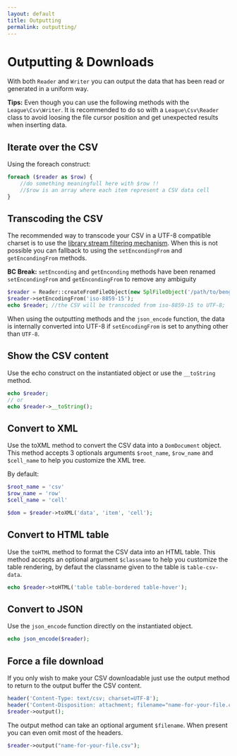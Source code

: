 ```yaml
---
layout: default
title: Outputting
permalink: outputting/
---
```


# Outputting & Downloads

With both `Reader` and `Writer` you can output the data that has been read or 
generated in a uniform way.

<p class="message-info"><strong>Tips:</strong> Even though you can use the following methods with the <code>League\Csv\Writer</code>. It is recommended to do so with a <code>League\Csv\Reader</code> class to avoid loosing the file cursor position and get unexpected results when inserting data.</p>

## Iterate over the CSV

Using the foreach construct:

~~~php
foreach ($reader as $row) {
    //do something meaningfull here with $row !!
    //$row is an array where each item represent a CSV data cell
}
~~~

## Transcoding the CSV

The recommended way to transcode your CSV in a UTF-8 compatible charset is to use the <a href="/filtering/">library stream filtering mechanism</a>. When this is not possible you can fallback to using the `setEncondingFrom` and `getEncondingFrom` methods.

<p class="message-warning"><strong>BC Break:</strong> <code>setEnconding</code> and <code>getEnconding</code> methods have been renamed <code>setEncondingFrom</code> and <code>getEncondingFrom</code> to remove any ambiguity</p>

~~~php
$reader = Reader::createFromFileObject(new SplFileObject('/path/to/bengali.csv'));
$reader->setEncodingFrom('iso-8859-15');
echo $reader; //the CSV will be transcoded from iso-8859-15 to UTF-8;
~~~

When using the outputting methods and the `json_encode` function, the data is internally converted into UTF-8 if `setEncodingFrom` is set to anything other than `UTF-8`.

## Show the CSV content

Use the echo construct on the instantiated object or use the `__toString` method.

~~~php
echo $reader;
// or
echo $reader->__toString();
~~~

## Convert to XML

Use the toXML method to convert the CSV data into a `DomDocument` object. This
method accepts 3 optionals arguments `$root_name`, `$row_name` and `$cell_name` 
to help you customize the XML tree.

By default:

~~~php
$root_name = 'csv'
$row_name = 'row'
$cell_name = 'cell'
~~~

~~~php
$dom = $reader->toXML('data', 'item', 'cell');
~~~

## Convert to HTML table

Use the `toHTML` method to format the CSV data into an HTML table. This method 
accepts an optional argument `$classname` to help you customize the table 
rendering, by defaut the classname given to the table is `table-csv-data`.

~~~php
echo $reader->toHTML('table table-bordered table-hover');
~~~

## Convert to JSON

Use the `json_encode` function directly on the instantiated object.

~~~php
echo json_encode($reader);
~~~

## Force a file download

If you only wish to make your CSV downloadable just use the output method to 
return to the output buffer the CSV content.

~~~php
header('Content-Type: text/csv; charset=UTF-8');
header('Content-Disposition: attachment; filename="name-for-your-file.csv"');
$reader->output();
~~~

The output method can take an optional argument `$filename`. When present you
can even omit most of the headers.

~~~php
$reader->output("name-for-your-file.csv");
~~~